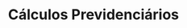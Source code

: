 ---
tag: calculos-previdenciarios
title: Cálculos Previdenciários
type: complemento
description: Complemento para auxiliar no preenchimento das planilhas de cálculo.
---